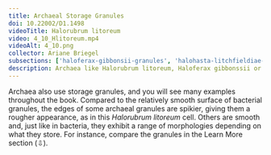 ```yaml
---
title: Archaeal Storage Granules
doi: 10.22002/D1.1498
videoTitle: Halorubrum litoreum
video: 4_10_Hlitoreum.mp4
videoAlt: 4_10.png
collector: Ariane Briegel
subsections: ['haloferax-gibbonsii-granules', 'halohasta-litchfieldiae-granules']
description: Archaea like Halorubrum litoreum, Haloferax gibbonssii or Halohasta litchfieldiae use storage granules to stockpile nutrients
---
```


Archaea also use storage granules, and you will see many examples throughout the book. Compared to the relatively smooth surface of bacterial granules, the edges of some archaeal granules are spikier, giving them a rougher appearance, as in this *Halorubrum litoreum* cell. Others are smooth and, just like in bacteria, they exhibit a range of morphologies depending on what they store. For instance, compare the granules in the Learn More section (⇩).


